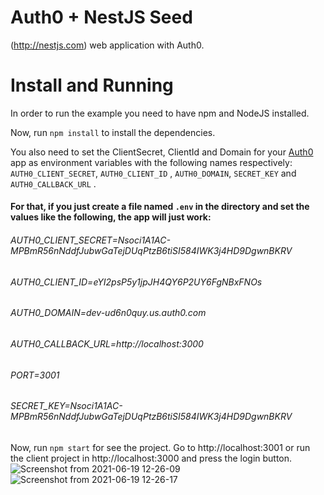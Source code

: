 # Auth0 + NestJS Seed 
(http://nestjs.com) web application with Auth0. 

# Install and Running 
In order to run the example you need to have npm and NodeJS installed.

Now, run `npm install` to install the dependencies.

You also need to set the ClientSecret, ClientId and Domain for your [Auth0](https://auth0.com/signup) app as environment variables with the following names respectively: `AUTH0_CLIENT_SECRET`, `AUTH0_CLIENT_ID` , `AUTH0_DOMAIN`, `SECRET_KEY` and `AUTH0_CALLBACK_URL` .

#### For that, if you just create a file named `.env` in the directory and set the values like the following, the app will just work:

###### AUTH0_CLIENT_SECRET=Nsoci1A1AC-MPBmR56nNddfJubwGaTejDUqPtzB6tiSI584IWK3j4HD9DgwnBKRV
###### AUTH0_CLIENT_ID=eYI2psP5y1jpJH4QY6P2UY6FgNBxFNOs
###### AUTH0_DOMAIN=dev-ud6n0quy.us.auth0.com
###### AUTH0_CALLBACK_URL=http://localhost:3000
###### PORT=3001
###### SECRET_KEY=Nsoci1A1AC-MPBmR56nNddfJubwGaTejDUqPtzB6tiSI584IWK3j4HD9DgwnBKRV

Now, run `npm start` for see the project. 
Go to http://localhost:3001 or run the client project in http://localhost:3000 and press the login button.
![Screenshot from 2021-06-19 12-26-09](https://user-images.githubusercontent.com/74310843/122647388-6af87000-d0fa-11eb-9462-3567721111b1.png)
![Screenshot from 2021-06-19 12-26-17](https://user-images.githubusercontent.com/74310843/122647390-6cc23380-d0fa-11eb-8f91-b69fcf8c5703.png)


